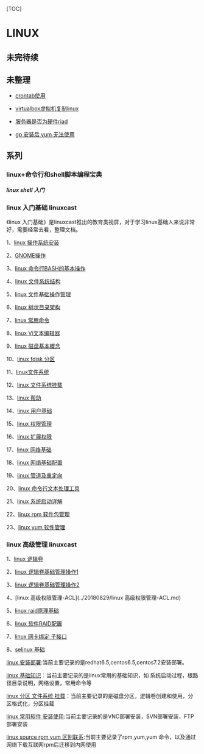 [TOC]

# LINUX



## 未完待续





## 未整理



- [crontab使用](../20170601/linux_crontab.md)

- [virtualbox虚拟机复制linux](../20170601/linux_virtualbox_copy.md)

- [服务器是否为硬件riad]()

- [gp 安装后 yum 无法使用](../20180808/gp部署yum坏了.md)

  

  

  



## 系列



### linux+命令行和shell脚本编程宝典

##### 	linux shell 入门







### linux 入门基础 linuxcast

《linux 入门基础》是linuxcast推出的教育类视屏，对于学习linux基础人来说非常好，需要经常去看，整理文档。

1、[linux 操作系统安装](../20170601/centos_6.5_install.md)

2、[GNOME操作](..)

3、[linux 命令行BASH的基本操作](../20170601/linux_命令行BASH的基本操作.md)

4、[linux 文件系统结构](../20170601/linux_文件系统结构.md)

5、[linux 文件基础操作管理](../20170601/linux_文件基础操作管理.md)

6、[linux 树状目录架构](../20170601/linux_根目录_说明.md)

7、[linux 常用命令](../20170502/linux_常用命令.md)

8、[linux Vi文本编辑器](../20170601/linux_vi文本编辑器.md)

9、[linux 磁盘基本概念](../20170601/linux_磁盘基本概念.md)

10、[linux fdisk 分区](../20180717/linux_磁盘分区_fdisk.md)

11、[linux文件系统](../20180718/linux_创建文件系统.md)

12、[linux 文件系统挂载](../20180718/LINUX_挂载_卸载.md)

13、[linux 帮助](../20180804/linux_帮助.md)

14、[linux 用户基础](../20170601/linux_user_group.md)

15、[linux 权限管理](../20170601/linux_authorization.md)

16、[linux 扩展权限](../20170601/linux_authorization.md)

17、[linux 网络基础](../20170601/linux_network.md)

18、[linux 网络基础配置](../20170601/linux_network.md)

19、[linux 管道及重定向](../20170601/linux_重定向.md)

20、[linux 命令行文本处理工具](../20170601/linux_命令行文本处理工具.md)

21、[linux 系统启动详解](../20170601/linux_startup.md)

22、[linux rpm 软件包管理](../20170601/linux_rpm.md)

23、[linux yum 软件管理](../20170502/linux_yum_command.md)

### linux 高级管理 linuxcast

1、[linux  逻辑卷](../20180718/LINUX_逻辑卷_CREATE_EXTEND.md)

2、[linux 逻辑卷基础管理操作1](../20180718/LINUX_逻辑卷_CREATE_EXTEND.md)

3、[linux 逻辑卷基础管理操作2](../20180718/LINUX_逻辑卷_CREATE_EXTEND.md)

4、[linux 高级权限管理-ACL](../20180829/linux 高级权限管理-ACL.md)

5、[linux raid原理基础](../20170627/linux_raid.md)

6、[linux 软件RAID配置 ](../20170627/linux_raid.md)

7、[linux 网卡绑定 子接口](../20180830/linux_网卡绑定_子接口.md)

8、[selinux 基础](../20180907/selinux_基础.md)





[linux 安装部署](../20170601/LINUX_INSTALL.md):当前主要记录的是redhat6.5,centos6.5,centos7.2安装部署。

[linux 基础知识](../20180727/linux_基础知识.md)：当前主要记录的是linux常用的基础知识，如 系统启动过程，根路径目录说明，网络设置，常用命令等

[linux 分区  文件系统 挂载](../20180718/linux_分区_文件系统_挂载.md)：当前主要记录的是磁盘分区，逻辑卷创建和使用，分区格式化，分区挂载

[linux 常用软件 安装使用](../20180731/linux_software_install.md):当前主要记录的是VNC部署安装，SVN部署安装，FTP部署安装

[linux source rpm yum 区别联系](../20170601/LINUX_源代码_RPM_区别联系.md):当前主要记录了rpm,yum,yum 命令，以及通过网络下载互联网rpm后迁移到内网使用

















